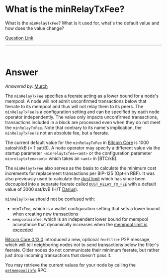 # What is the minRelayTxFee?

What is the `minRelayTxFee`? What is it used for, what's the default value and how does the value change?

[Question Link](https://bitcoin.stackexchange.com/questions/48235/what-is-the-minrelaytxfee)

---
<br/>

# Answer
_Answered by:_ [Murch](https://bitcoin.stackexchange.com/users/5406/murch)  

The `minRelayTxFee` specifies a feerate acting as a lower bound for a node's mempool. A node will not admit unconfirmed transactions below that feerate to its mempool and thus will not relay them to its peers. The `minRelayTxFee` is a configuration setting and can be specified by each node operator independently. The value only impacts unconfirmed transactions, transactions included in a block are processed even when they do not meet the `minRelayTxFee`. Note that contrary to its name's implication, the `minRelayTxFee` is not an absolute fee, but a feerate.

The current default value for the `minRelayTxFee` in [Bitcoin Core](https://github.com/bitcoin/bitcoin/blob/97153a702600430bdaf6af4f6f4eb8593e32819f/src/validation.h#L63) is 1000 satoshi/kB (= 1 sat/B). A node operator may specify a different value via the startup parameter `-minrelaytxfee=<amt>` or the configuration parameter `minrelaytxfee=<amt>` which takes an `<amt>` in [BTC/kB].

The `minRelayTxFee` also serves as the basis to calculate the minimum cost increments for replacement transactions per BIP-125 (Opt-in RBF). It was also previously used to calculate the [dust limit](https://bitcoin.stackexchange.com/questions/10986/what-is-meant-by-bitcoin-dust) which has since been decoupled into a separate feerate called [`DUST_RELAY_TX_FEE`](https://github.com/bitcoin/bitcoin/blob/0.19/src/policy/policy.h#L50) with a default value of 3000 sat/kvB (H/T [Darius](https://bitcoin.stackexchange.com/users/100290/darius)).

`minRelayTxFee` should not be confused with:

- `minTxFee`, which is a wallet configuration setting that sets a lower bound when creating new transactions
- `mempoolminfee`, which is an independent lower bound for mempool acceptance that dynamically increases when the [mempool limit is exceeded](https://bitcoin.stackexchange.com/questions/96068/what-if-the-mempool-exceeds-300-mb/96070#96070)

[Bitcoin Core 0.13.0](https://bitcoin.org/en/release/v0.13.0) introduced a new, optional `feefilter` P2P message, which will tell neighboring nodes not to send transactions below the filter's feerate. Older nodes do not communicate their minimum feerate, but rather just drop incoming transactions that doesn't pass it.

You may retrieve the current values for your node by calling the [`getmempoolinfo`](https://bitcoincore.org/en/doc/0.19.0/rpc/blockchain/getmempoolinfo/) RPC.
